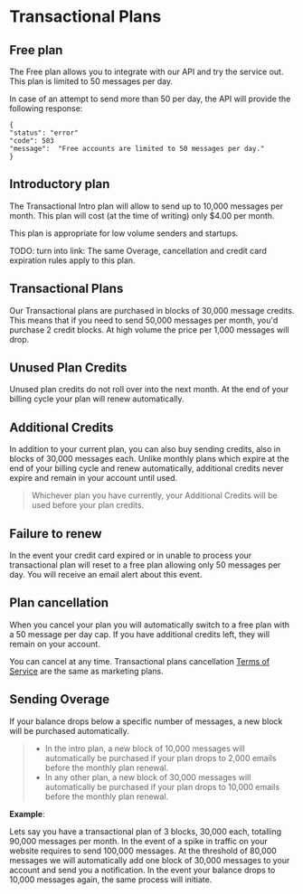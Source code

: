 # Transactional Plans



## Free plan

The Free plan allows you to integrate with our API and try the service out. 
This plan is limited to 50 messages per day. 

In case of an attempt to send more than 50 per day, the API will provide the following response:  

~~~~ {.javascript}
{
"status": "error"
"code": 503
"message":  "Free accounts are limited to 50 messages per day."
}
~~~~


## Introductory plan

The Transactional Intro plan will allow to send up to 10,000 messages per month. 
This plan will cost (at the time of writing) only $4.00 per month.

This plan is appropriate for low volume senders and startups. 

TODO: turn into link: 
The same Overage, cancellation and credit card expiration rules apply to this plan.

## Transactional Plans

Our Transactional plans are purchased in blocks of 30,000 message credits. This means that if you need to send 50,000 messages per month,
you'd purchase 2 credit blocks. 
At high volume the price per 1,000 messages will drop.

## Unused Plan Credits

Unused plan credits do not roll over into the next month. At the end of your billing cycle your plan will renew automatically.

## Additional Credits

In addition to your current plan, you can also buy sending credits, also in blocks of 30,000 messages each. Unlike monthly plans which
expire at the end of your billing cycle and renew automatically, additional credits never expire and remain in your account until used.

> Whichever plan you have currently, your Additional Credits will be used before your plan credits.

## Failure to renew

In the event your credit card expired or in unable to process your transactional plan will reset to a free plan allowing only 50 messages 
per day. You will receive an email alert about this event.

## Plan cancellation

When you cancel your plan you will automatically switch to a free plan with a 50 message per day cap.
If you have additional credits left, they will remain on your account.

You can cancel at any time. Transactional plans cancellation [Terms of Service](/terms) are the same as marketing plans.


## Sending Overage

If your balance drops below a specific number of messages, a new block will be purchased automatically. 

> * In the intro plan, a new block of 10,000 messages will automatically be purchased if your plan drops to 2,000 emails before the monthly plan renewal.
> * In any other plan, a new block of 30,000 messages will automatically be purchased if your plan drops to 10,000 emails before the monthly plan renewal.


**Example**:

Lets say you have a transactional plan of 3 blocks, 30,000 each, totalling 90,000 messages per month. In the event of a spike in traffic on your 
website requires to send 100,000 messages. At the threshold of 80,000 messages we will automatically add one block of 30,000 messages to your account and send you 
a notification. In the event your balance drops to 10,000 messages again, the same process will initiate.



